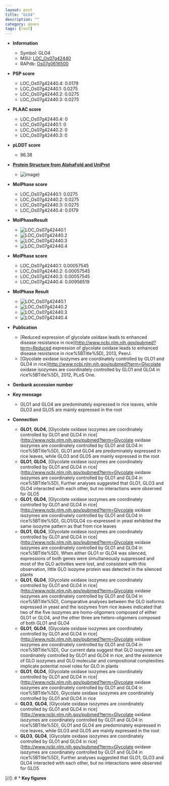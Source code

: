 ```yaml
---
layout: post
title: "GLO4"
description: ""
category: genes
tags: [root]
---
```


* **Information**  
    + Symbol: GLO4  
    + MSU: [LOC_Os07g42440](http://rice.plantbiology.msu.edu/cgi-bin/ORF_infopage.cgi?orf=LOC_Os07g42440)  
    + RAPdb: [Os07g0616500](http://rapdb.dna.affrc.go.jp/viewer/gbrowse_details/irgsp1?name=Os07g0616500)  

* **PSP score**  
    + LOC_Os07g42440.4: 0.0179 
    + LOC_Os07g42440.1: 0.0275 
    + LOC_Os07g42440.2: 0.0275 
    + LOC_Os07g42440.3: 0.0275 

* **PLAAC score**  
    + LOC_Os07g42440.4: 0 
    + LOC_Os07g42440.1: 0 
    + LOC_Os07g42440.2: 0 
    + LOC_Os07g42440.3: 0 

* **pLDDT score**
    + 96.38

* **[Protein Structure from AlphaFold and UniProt](https://www.uniprot.org/uniprotkb/Q8H3I4/entry#structure)**
    + ![image](https://ricepsp.github.io/images/Q8/AF-Q8H3I4-F1.png))

* **MolPhase score**
    + LOC_Os07g42440.1: 0.0275
    + LOC_Os07g42440.2: 0.0275
    + LOC_Os07g42440.3: 0.0275
    + LOC_Os07g42440.4: 0.0179

* **MolPhaseResult**
    + ![LOC_Os07g42440.1](https://ricepsp.github.io/pictures/LOC_Os07g/LOC_Os07g42440.1.png)
    + ![LOC_Os07g42440.2](https://ricepsp.github.io/pictures/LOC_Os07g/LOC_Os07g42440.2.png)
    + ![LOC_Os07g42440.3](https://ricepsp.github.io/pictures/LOC_Os07g/LOC_Os07g42440.3.png)
    + ![LOC_Os07g42440.4](https://ricepsp.github.io/pictures/LOC_Os07g/LOC_Os07g42440.4.png)

* **MolPhase score**
    + LOC_Os07g42440.1: 0.00057545
    + LOC_Os07g42440.2: 0.00057545
    + LOC_Os07g42440.3: 0.00057545
    + LOC_Os07g42440.4: 0.00956519

* **MolPhase Result**
    + ![LOC_Os07g42440.1](https://304243504.github.io/Pictures/LOC_Os07g/LOC_Os07g42440.1.png)
    + ![LOC_Os07g42440.2](https://304243504.github.io/Pictures/LOC_Os07g/LOC_Os07g42440.2.png)
    + ![LOC_Os07g42440.3](https://304243504.github.io/Pictures/LOC_Os07g/LOC_Os07g42440.3.png)
    + ![LOC_Os07g42440.4](https://304243504.github.io/Pictures/LOC_Os07g/LOC_Os07g42440.4.png)

* **Publication**  
    + [Reduced expression of glycolate oxidase leads to enhanced disease resistance in rice](http://www.ncbi.nlm.nih.gov/pubmed?term=Reduced expression of glycolate oxidase leads to enhanced disease resistance in rice%5BTitle%5D), 2013, PeerJ.
    + [Glycolate oxidase isozymes are coordinately controlled by GLO1 and GLO4 in rice](http://www.ncbi.nlm.nih.gov/pubmed?term=Glycolate oxidase isozymes are coordinately controlled by GLO1 and GLO4 in rice%5BTitle%5D), 2012, PLoS One.

* **Genbank accession number**  

* **Key message**  
    + GLO1 and GLO4 are predominately expressed in rice leaves, while GLO3 and GLO5 are mainly expressed in the root

* **Connection**  
    + __GLO1__, __GLO4__, [Glycolate oxidase isozymes are coordinately controlled by GLO1 and GLO4 in rice](http://www.ncbi.nlm.nih.gov/pubmed?term=Glycolate oxidase isozymes are coordinately controlled by GLO1 and GLO4 in rice%5BTitle%5D), GLO1 and GLO4 are predominately expressed in rice leaves, while GLO3 and GLO5 are mainly expressed in the root
    + __GLO1__, __GLO4__, [Glycolate oxidase isozymes are coordinately controlled by GLO1 and GLO4 in rice](http://www.ncbi.nlm.nih.gov/pubmed?term=Glycolate oxidase isozymes are coordinately controlled by GLO1 and GLO4 in rice%5BTitle%5D), Further analyses suggested that GLO1, GLO3 and GLO4 interacted with each other, but no interactions were observed for GLO5
    + __GLO1__, __GLO4__, [Glycolate oxidase isozymes are coordinately controlled by GLO1 and GLO4 in rice](http://www.ncbi.nlm.nih.gov/pubmed?term=Glycolate oxidase isozymes are coordinately controlled by GLO1 and GLO4 in rice%5BTitle%5D), GLO1/GLO4 co-expressed in yeast exhibited the same isozyme pattern as that from rice leaves
    + __GLO1__, __GLO4__, [Glycolate oxidase isozymes are coordinately controlled by GLO1 and GLO4 in rice](http://www.ncbi.nlm.nih.gov/pubmed?term=Glycolate oxidase isozymes are coordinately controlled by GLO1 and GLO4 in rice%5BTitle%5D), When either GLO1 or GLO4 was silenced, expressions of both genes were simultaneously suppressed and most of the GLO activities were lost, and consistent with this observation, little GLO isozyme protein was detected in the silenced plants
    + __GLO1__, __GLO4__, [Glycolate oxidase isozymes are coordinately controlled by GLO1 and GLO4 in rice](http://www.ncbi.nlm.nih.gov/pubmed?term=Glycolate oxidase isozymes are coordinately controlled by GLO1 and GLO4 in rice%5BTitle%5D), Comparative analyses between the GLO isoforms expressed in yeast and the isozymes from rice leaves indicated that two of the five isozymes are homo-oligomers composed of either GLO1 or GLO4, and the other three are hetero-oligomers composed of both GLO1 and GLO4
    + __GLO1__, __GLO4__, [Glycolate oxidase isozymes are coordinately controlled by GLO1 and GLO4 in rice](http://www.ncbi.nlm.nih.gov/pubmed?term=Glycolate oxidase isozymes are coordinately controlled by GLO1 and GLO4 in rice%5BTitle%5D), Our current data suggest that GLO isozymes are coordinately controlled by GLO1 and GLO4 in rice, and the existence of GLO isozymes and GLO molecular and compositional complexities implicate potential novel roles for GLO in plants
    + __GLO1__, __GLO4__, [Glycolate oxidase isozymes are coordinately controlled by GLO1 and GLO4 in rice](http://www.ncbi.nlm.nih.gov/pubmed?term=Glycolate oxidase isozymes are coordinately controlled by GLO1 and GLO4 in rice%5BTitle%5D), Glycolate oxidase isozymes are coordinately controlled by GLO1 and GLO4 in rice
    + __GLO3__, __GLO4__, [Glycolate oxidase isozymes are coordinately controlled by GLO1 and GLO4 in rice](http://www.ncbi.nlm.nih.gov/pubmed?term=Glycolate oxidase isozymes are coordinately controlled by GLO1 and GLO4 in rice%5BTitle%5D), GLO1 and GLO4 are predominately expressed in rice leaves, while GLO3 and GLO5 are mainly expressed in the root
    + __GLO3__, __GLO4__, [Glycolate oxidase isozymes are coordinately controlled by GLO1 and GLO4 in rice](http://www.ncbi.nlm.nih.gov/pubmed?term=Glycolate oxidase isozymes are coordinately controlled by GLO1 and GLO4 in rice%5BTitle%5D), Further analyses suggested that GLO1, GLO3 and GLO4 interacted with each other, but no interactions were observed for GLO5

[//]: # * **Key figures**  


